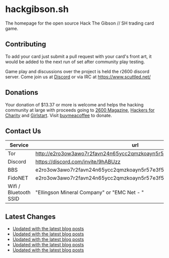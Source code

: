 # hackgibson.sh
The homepage for the open source Hack The Gibson // SH trading card game.


## Contributing

To add your card just submit a pull request with your card's front art, it would be added to the next run of set after community play testing.

Game play and discussions over the project is held the r2600 discord server. Come join us at [Discord](https://discord.com/invite/9hABUzz) or via IRC at https://www.scuttled.net/


## Donations

Your donation of $13.37 or more is welcome and helps the hacking community at large with proceeds going to [2600 Magazine](https://2600.com/), [Hackers for Charity](https://hackersforcharity.org) and [Girlstart](https://girlstart.org).  Visit [buymeacoffee](https://www.buymeacoffee.com/hackgibson.sh) to donate.


## Contact Us

Service | url
-|-
Tor | http://e2ro3ow3awo7r2favn24n65ycc2qmzkoayn5r57e3f56nvjwdcgg32ad.onion
Discord | https://discord.com/invite/9hABUzz
BBS | e2ro3ow3awo7r2favn24n65ycc2qmzkoayn5r57e3f56nvjwdcgg32ad.onion:23
FidoNET | e2ro3ow3awo7r2favn24n65ycc2qmzkoayn5r57e3f56nvjwdcgg32ad.onion:24554
Wifi / Bluetooth SSID | "Ellingson Mineral Company" or "EMC Net - <fidonet address>"

## Latest Changes
<!-- BLOG-POST-LIST:START -->
- [Updated with the latest blog posts](https://github.com/DFW2600/hackgibson.sh/commit/e544f7a5b2c0be5e2e68366c08655c9040b5c74a)
- [Updated with the latest blog posts](https://github.com/DFW2600/hackgibson.sh/commit/afc0910ae0f7355c49143aaf83f346951eecdd68)
- [Updated with the latest blog posts](https://github.com/DFW2600/hackgibson.sh/commit/b90eb2ae4084ef64ee1333564fb1da00a4601904)
- [Updated with the latest blog posts](https://github.com/DFW2600/hackgibson.sh/commit/3c0c2df1dd7c47a085704c6caa01a1366017351f)
- [Updated with the latest blog posts](https://github.com/DFW2600/hackgibson.sh/commit/bac9796090536c2ea84e5548663759f16e34f528)
<!-- BLOG-POST-LIST:END -->

